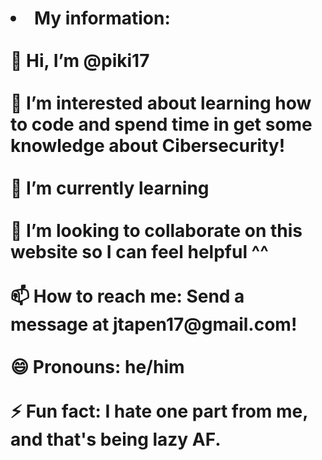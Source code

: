 <html>
  <h1>
    <li>
      My information: <br>
     <br> 👋 Hi, I’m @piki17<br>
      <br>👀 I’m interested about learning how to code and spend time in get some knowledge about Cibersecurity!<br>
      <br>🌱 I’m currently learning <br>
      <br>💞️ I’m looking to collaborate on this website so I can feel helpful ^^<br>
      <br>📫 How to reach me: Send a message at jtapen17@gmail.com!<br> 
      <br>😄 Pronouns: he/him<br>
      <br>⚡ Fun fact: I hate one part from me, and that's being lazy AF.<br>
    </li>
  </h1>
</html>



<!---
piki17/piki17 is a ✨ special ✨ repository because its `README.md` (this file) appears on your GitHub profile.
You can click the Preview link to take a look at your changes.
--->
